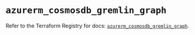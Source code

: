 # `azurerm_cosmosdb_gremlin_graph`

Refer to the Terraform Registry for docs: [`azurerm_cosmosdb_gremlin_graph`](https://registry.terraform.io/providers/hashicorp/azurerm/3.86.0/docs/resources/cosmosdb_gremlin_graph).
